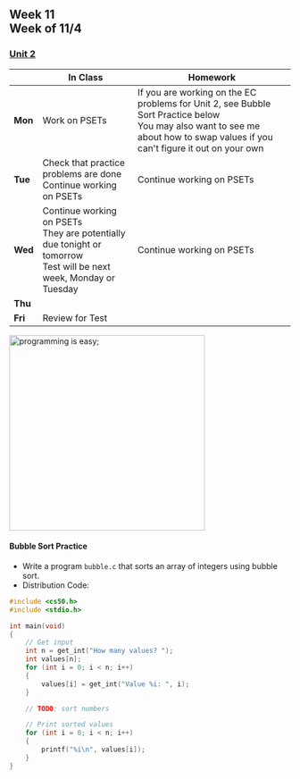 ## Week 11 <br>Week of 11/4

### [Unit 2](/apcsp/curriculum/2)

  |       |In Class               |Homework   |
  |-------|---------              |---------  |
  |**Mon**|Work on PSETs |If you are working on the EC problems for Unit 2, see Bubble Sort Practice below<br>You may also want to see me about how to swap values if you can't figure it out on your own |
  |**Tue**|Check that practice problems are done<br>Continue working on PSETs |Continue working on PSETs |
  |**Wed**|Continue working on PSETs<br>They are potentially due tonight or tomorrow<br>Test will be next week, Monday or Tuesday |Continue working on PSETs |
  |**Thu**| | |
  |**Fri**|Review for Test | |


<meta http-equiv="refresh" content="300"/>

<img src="https://i.pinimg.com/originals/de/f5/2f/def52fe41d695d8feebd2cdc194da929.png" alt="programming is easy;" height="350">

#### Bubble Sort Practice
- Write a program `bubble.c` that sorts an array of integers using bubble sort.
- Distribution Code:

```c
#include <cs50.h>
#include <stdio.h>

int main(void)
{
    // Get input
    int n = get_int("How many values? ");
    int values[n];
    for (int i = 0; i < n; i++)
    {
        values[i] = get_int("Value %i: ", i);
    }

    // TODO: sort numbers

    // Print sorted values
    for (int i = 0; i < n; i++)
    {
        printf("%i\n", values[i]);
    }
}
```